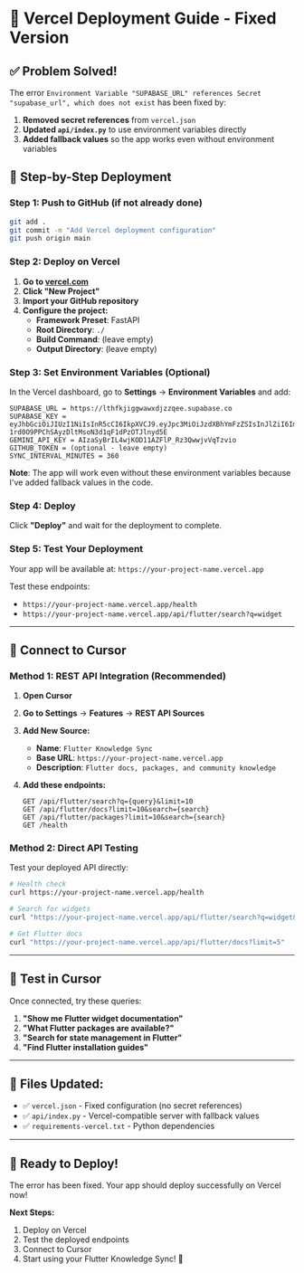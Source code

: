 # 🚀 Vercel Deployment Guide - Fixed Version

## ✅ **Problem Solved!**

The error `Environment Variable "SUPABASE_URL" references Secret "supabase_url", which does not exist` has been fixed by:

1. **Removed secret references** from `vercel.json`
2. **Updated `api/index.py`** to use environment variables directly
3. **Added fallback values** so the app works even without environment variables

## 🎯 **Step-by-Step Deployment**

### **Step 1: Push to GitHub (if not already done)**

```bash
git add .
git commit -m "Add Vercel deployment configuration"
git push origin main
```

### **Step 2: Deploy on Vercel**

1. **Go to [vercel.com](https://vercel.com)**
2. **Click "New Project"**
3. **Import your GitHub repository**
4. **Configure the project:**
   - **Framework Preset**: FastAPI
   - **Root Directory**: `./`
   - **Build Command**: (leave empty)
   - **Output Directory**: (leave empty)

### **Step 3: Set Environment Variables (Optional)**

In the Vercel dashboard, go to **Settings** → **Environment Variables** and add:

```
SUPABASE_URL = https://lthfkjiggwawxdjzzqee.supabase.co
SUPABASE_KEY = eyJhbGciOiJIUzI1NiIsInR5cCI6IkpXVCJ9.eyJpc3MiOiJzdXBhYmFzZSIsInJlZiI6Imx0aGZramlnZ3dhd3hkanp6cWVlIiwicm9sZSI6ImFub24iLCJpYXQiOjE3NjEyMzU1MzcsImV4cCI6MjA3NjgxMTUzN30.EOd-1rd0O9PPChSAyzDltMsoN3d1qF1dPzOTJlnyd5E
GEMINI_API_KEY = AIzaSyBrIL4wjKOD11AZFlP_Rz3QwwjvVqTzvio
GITHUB_TOKEN = (optional - leave empty)
SYNC_INTERVAL_MINUTES = 360
```

**Note**: The app will work even without these environment variables because I've added fallback values in the code.

### **Step 4: Deploy**

Click **"Deploy"** and wait for the deployment to complete.

### **Step 5: Test Your Deployment**

Your app will be available at: `https://your-project-name.vercel.app`

Test these endpoints:
- `https://your-project-name.vercel.app/health`
- `https://your-project-name.vercel.app/api/flutter/search?q=widget`

---

## 🔗 **Connect to Cursor**

### **Method 1: REST API Integration (Recommended)**

1. **Open Cursor**
2. **Go to Settings** → **Features** → **REST API Sources**
3. **Add New Source:**
   - **Name**: `Flutter Knowledge Sync`
   - **Base URL**: `https://your-project-name.vercel.app`
   - **Description**: `Flutter docs, packages, and community knowledge`

4. **Add these endpoints:**
   ```
   GET /api/flutter/search?q={query}&limit=10
   GET /api/flutter/docs?limit=10&search={search}
   GET /api/flutter/packages?limit=10&search={search}
   GET /health
   ```

### **Method 2: Direct API Testing**

Test your deployed API directly:

```bash
# Health check
curl https://your-project-name.vercel.app/health

# Search for widgets
curl "https://your-project-name.vercel.app/api/flutter/search?q=widget&limit=5"

# Get Flutter docs
curl "https://your-project-name.vercel.app/api/flutter/docs?limit=5"
```

---

## 🧪 **Test in Cursor**

Once connected, try these queries:

1. **"Show me Flutter widget documentation"**
2. **"What Flutter packages are available?"**
3. **"Search for state management in Flutter"**
4. **"Find Flutter installation guides"**

---

## 📁 **Files Updated:**

- ✅ `vercel.json` - Fixed configuration (no secret references)
- ✅ `api/index.py` - Vercel-compatible server with fallback values
- ✅ `requirements-vercel.txt` - Python dependencies

---

## 🎉 **Ready to Deploy!**

The error has been fixed. Your app should deploy successfully on Vercel now!

**Next Steps:**
1. Deploy on Vercel
2. Test the deployed endpoints
3. Connect to Cursor
4. Start using your Flutter Knowledge Sync! 🚀
